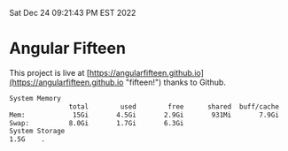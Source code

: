 Sat Dec 24 09:21:43 PM EST 2022

# Angular Fifteen


This project is live at [https://angularfifteen.github.io](https://angularfifteen.github.io "fifteen!") thanks to Github.

```bash
System Memory
               total        used        free      shared  buff/cache   available
Mem:            15Gi       4.5Gi       2.9Gi       931Mi       7.9Gi       9.5Gi
Swap:          8.0Gi       1.7Gi       6.3Gi
System Storage
1.5G	.
```
